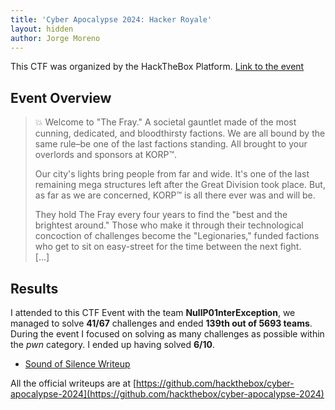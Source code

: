 ```yaml
---
title: 'Cyber Apocalypse 2024: Hacker Royale'
layout: hidden
author: Jorge Moreno
---
```


This CTF was organized by the HackTheBox Platform. [Link to the event](https://ctf.hackthebox.com/event/details/cyber-apocalypse-2024-hacker-royale-1386)

## Event Overview

>💥 Welcome to "The Fray." A societal gauntlet made of the most cunning, dedicated, and bloodthirsty factions. We are all bound by the same rule–be one of the last factions standing. All brought to your overlords and sponsors at KORP™.
>
>
>Our city's lights bring people from far and wide. It's one of the last remaining mega structures left after the Great Division took place. But, as far as we are concerned, KORP™ is all there ever was and will be. 
>
>
>They hold The Fray every four years to find the "best and the brightest around." Those who make it through their technological concoction of challenges become the "Legionaries," funded factions who get to sit on easy-street for the time between the next fight.  
>[...] 

## Results

I attended to this CTF Event with the team **NullP01nterException**, we managed to solve **41/67** challenges and ended **139th out of 5693 teams**.
During the event I focused on solving as many challenges as possible within the *pwn* category. I ended up having solved **6/10**. 

- [Sound of Silence Writeup](sound-of-silence-writeup)
  
All the official writeups are at [https://github.com/hackthebox/cyber-apocalypse-2024](https://github.com/hackthebox/cyber-apocalypse-2024)

